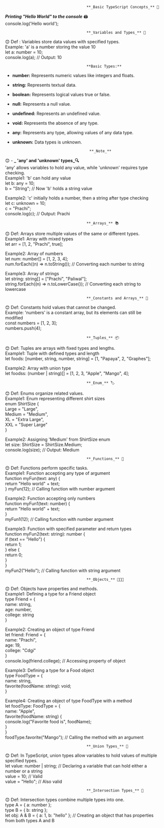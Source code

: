                                          **_Basic TypeScript Concepts_** 📘

 
**_Printing "Hello World" to the console_** 🖨️  <br>
console.log('Hello world');


                                         **_Variables and Types_** 📝
😊 Def : Variables store data values with specified types. <br>
Example: 'a' is a number storing the value 10 <br>
let a: number = 10; <br>
console.log(a); // Output: 10

                                         **Basic Types:**
- **number:** Represents numeric values like integers and floats.
- **string:** Represents textual data. 
- **boolean:** Represents logical values true or false. 
- **null:** Represents a null value.
- **undefined:** Represents an undefined value.
- **void:** Represents the absence of any type.
- **any:** Represents any type, allowing values of any data type.
- **unknown:** Data types is unknown.

                                         **_Note_** 
😊 - **_ 'any' and 'unknown' types_🔍**  <br>
'any' allows variables to hold any value, while 'unknown' requires type checking. <br>
Example1: 'b' can hold any value <br>
let b: any = 10; <br>
b = "String"; // Now 'b' holds a string value <br>

Example2: 'c' initially holds a number, then a string after type checking <br>
let c: unknown = 10; <br>
c = "Prachi"; <br>
console.log(c); // Output: Prachi <br>

                                         **_Arrays_** 📚
😊 Def: Arrays store multiple values of the same or different types. <br>
Example1: Array with mixed types <br>
let arr = [1, 2, "Prachi", true]; <br>

Example2: Array of numbers <br>
let num: number[] = [1, 2, 3, 4]; <br>
num.forEach((n) => n.toString()); // Converting each number to string <br>

Example3: Array of strings <br>
let string: string[] = ["Prachi", "Paliwal"]; <br>
string.forEach((n) => n.toLowerCase()); // Converting each string to lowercase <br>

                                         **_Constants and Arrays_** 🛑
😊 Def: Constants hold values that cannot be changed. <br>
Example: 'numbers' is a constant array, but its elements can still be modified <br>
const numbers = [1, 2, 3]; <br>
numbers.push(4); <br>

                                         **_Tuples_** 📦
😊 Def: Tuples are arrays with fixed types and lengths. <br>
Example1: Tuple with defined types and length <br>
let foods: [number, string, number, string] = [1, "Papaya", 2, "Graphes"]; <br>

Example2: Array with union type <br>
let foodss: (number | string)[] = [1, 2, 3, "Apple", "Mango", 4]; <br>

                                         **_Enum_** 🏷️
😊 Def: Enums organize related values. <br>
Example1: Enum representing different shirt sizes <br>
enum ShirtSize { <br>
  Large = "Large", <br>
  Medium = "Medium", <br>
  XL = "Extra Large", <br>
  XXL = "Super Large" <br>
} <br>

Example2: Assigning 'Medium' from ShirtSize enum <br>
let size: ShirtSize = ShirtSize.Medium; <br>
console.log(size); // Output: Medium <br>

                                         **_Functions_** 🎵
😊 Def: Functions perform specific tasks. <br>
Example1: Function accepting any type of argument <br>
function myFun(text: any) { <br>
  return "Hello world" + text; <br>
} 
myFun(12); // Calling function with number argument <br>

Example2: Function accepting only numbers <br>
function myFun1(text: number) { <br>
  return "Hello world" + text; <br>
} <br>
myFun1(12); // Calling function with number argument <br>

Example3: Function with specified parameter and return types <br>
function myFun2(text: string): number { <br>
  if (text == "Hello") { <br>
    return 1; <br>
  } else { <br>
    return 0; <br>
  } <br>
} <br>
myFun2("Hello"); // Calling function with string argument <br>

                                         **_Objects_** 🧑‍🤝‍🧑
😊 Def: Objects have properties and methods. <br>
Example1: Defining a type for a Friend object <br>
type Friend = { <br>
  name: string, <br>
  age: number, <br>
  college: string <br>
} <br>

Example2: Creating an object of type Friend <br>
let friend: Friend = { <br>
  name: "Prachi", <br>
  age: 19, <br>
  college: "Cdgi" <br>
} <br>
console.log(friend.college); // Accessing property of object <br>

Example3: Defining a type for a Food object <br>
type FoodType = { <br>
  name: string, <br>
  favorite(foodName: string): void; <br>
} <br>

Example4: Creating an object of type FoodType with a method <br>
let foodType: FoodType = { <br>
  name: "Apple", <br> 
  favorite(foodName: string) { <br>
    console.log("Favorite food is", foodName); <br>
  } <br>
} <br>
foodType.favorite("Mango"); // Calling the method with an argument <br>

                                         **_Union Types_** 🔄
😊 Def:  In TypeScript, union types allow variables to hold values of multiple specified types. <br>
let value: number | string; // Declaring a variable that can hold either a number or a string <br>
value = 10; // Valid <br>
value = "Hello"; // Also valid <br>

                                         **_Intersection Types_** 📝
😊 Def: Intersection types combine multiple types into one. <br>
type A = { a: number }; <br>
type B = { b: string }; <br>
let obj: A & B = { a: 1, b: "hello" }; // Creating an object that has properties from both types A and B <br>

